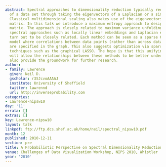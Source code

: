 ```yaml
---
abstract: Spectral approaches to dimensionality reduction typically reduce the dimensionality
  of a data set through taking the eigenvectors of a Laplacian or a similarity matrix.
  Classical multidimensional scaling also makes use of the eigenvectors of a similarity
  matrix. In this talk we introduce a maximum entropy approach to designing this similarity
  matrix. The approach is closely related to maximum variance unfolding and other
  spectral approaches such as locally linear embeddings and Laplacian eigenmaps also
  turn out to be closely related. Each method can be seen as a sparse Gaussian graphical
  model where correlations between data points (rather than across data features)
  are specified in the graph. This also suggests optimization via sparse inverse covariance
  techniques such as the graphical LASSO. The hope is that this unifying perspective
  will allow the relationships between these methods to be better understood and will
  also provide the groundwork for further research.
author:
- family: Lawrence
  given: Neil D.
  gscholar: r3SJcvoAAAAJ
  institute: University of Sheffield
  twitter: lawrennd
  url: http://inverseprobability.com
categories:
- Lawrence-nipsw10
day: '11'
errata: []
extras: []
key: Lawrence-nipsw10
layout: talk
linkpdf: ftp://ftp.dcs.shef.ac.uk/home/neil/spectral_nipsw10.pdf
month: 12
published: 2010-12-11
section: pre
title: A Probabilistic Perspective on Spectral Dimensionality Reduction
venue: Challenges of Data Visualization Workshop, NIPS 2010, Whistler
year: '2010'
---
```

